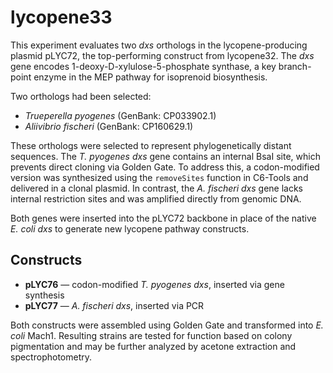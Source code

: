 # lycopene33

This experiment evaluates two *dxs* orthologs in the lycopene-producing plasmid pLYC72, the top-performing construct from lycopene32. The *dxs* gene encodes 1-deoxy-D-xylulose-5-phosphate synthase, a key branch-point enzyme in the MEP pathway for isoprenoid biosynthesis.

Two orthologs had been selected:

- *Trueperella pyogenes* (GenBank: CP033902.1)
- *Aliivibrio fischeri* (GenBank: CP160629.1)

These orthologs were selected to represent phylogenetically distant sequences. The *T. pyogenes dxs* gene contains an internal BsaI site, which prevents direct cloning via Golden Gate. To address this, a codon-modified version was synthesized using the `removeSites` function in C6-Tools and delivered in a clonal plasmid. In contrast, the *A. fischeri dxs* gene lacks internal restriction sites and was amplified directly from genomic DNA.

Both genes were inserted into the pLYC72 backbone in place of the native *E. coli dxs* to generate new lycopene pathway constructs.

## Constructs

- **pLYC76** — codon-modified *T. pyogenes dxs*, inserted via gene synthesis
- **pLYC77** — *A. fischeri dxs*, inserted via PCR

Both constructs were assembled using Golden Gate and transformed into *E. coli* Mach1. Resulting strains are tested for function based on colony pigmentation and may be further analyzed by acetone extraction and spectrophotometry.